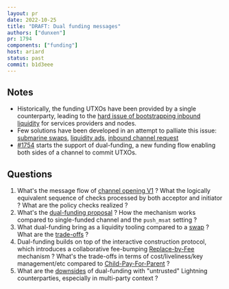 ```yaml
---
layout: pr
date: 2022-10-25
title: "DRAFT: Dual funding messages"
authors: ["dunxen"]
pr: 1794
components: ["funding"]
host: ariard
status: past
commit: b1d3eee
---
```


## Notes

* Historically, the funding UTXOs have been provided by a single counterparty, leading to the [hard issue of bootstrapping inbound liquidity](https://lists.linuxfoundation.org/pipermail/lightning-dev/2018-November/001555.html) for services providers and nodes.
* Few solutions have been developed in an attempt to palliate this issue: [submarine swaps](https://submarineswaps.org/), [liquidity ads](https://github.com/lightning/bolts/pull/878), [inbound channel request](https://github.com/BitcoinAndLightningLayerSpecs/lsp/blob/main/channel-request.md)
* [#1754](https://github.com/lightningdevkit/rust-lightning/pull/1794) starts the support of dual-funding, a new funding flow enabling both sides of a channel to commit UTXOs.

## Questions

1. What's the message flow of [channel opening V1](https://github.com/lightning/bolts/blob/master/02-peer-protocol.md#the-open_channel-message) ? What the logically equivalent sequence of checks processed by both acceptor and initiator ? What are the policy checks realized ?
2. What's the [dual-funding proposal](https://github.com/lightning/bolts/pull/851) ? How the mechanism works compared to single-funded channel and the `push_msat` setting ?
3. What dual-funding bring as a liquidity tooling compared to a [swap](https://www.peerswap.dev/) ? What are the [trade-offs](https://zmnscpxj.github.io/clboss/01-inbound.html) ?
4. Dual-funding builds on top of the interactive construction protocol, which introduces a collaborative fee-bumping [Replace-by-Fee](https://bitcoinops.org/en/topics/replace-by-fee/) mechanism ? What's the trade-offs in terms of cost/liveliness/key management/etc compared to [Child-Pay-For-Parent](https://bitcoinops.org/en/topics/cpfp/) ?
5. What are the [downsides](https://lists.linuxfoundation.org/pipermail/lightning-dev/2021-May/003033.html) of dual-funding with "untrusted" Lightning counterparties, especially in multi-party context ?
